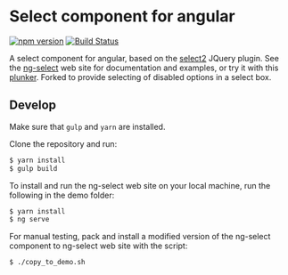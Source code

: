 # Select component for angular
[![npm version](https://badge.fury.io/js/ng-select.svg)](https://badge.fury.io/js/ng-select)
[![Build Status](https://travis-ci.org/basvandenberg/ng-select.svg?branch=master)](https://travis-ci.org/basvandenberg/ng-select)

A select component for angular, based on the [select2] JQuery plugin. See the
[ng-select] web site for documentation and examples, or try it with this [plunker].
Forked to provide selecting of disabled options in a select box.

## Develop

Make sure that `gulp` and `yarn` are installed.

Clone the repository and run:
```bash
$ yarn install
$ gulp build
```

To install and run the ng-select web site on your local machine, run the following in the demo
folder:
```bash
$ yarn install
$ ng serve
```

For manual testing, pack and install a modified version of the ng-select component to ng-select web 
site with the script:
```bash
$ ./copy_to_demo.sh
```
[ng-select]: https://basvandenberg.github.io/ng-select
[select2]: https://select2.github.io
[plunker]: https://plnkr.co/edit/vxwV6zxEwZGVUVR5V6tg?p=preview
